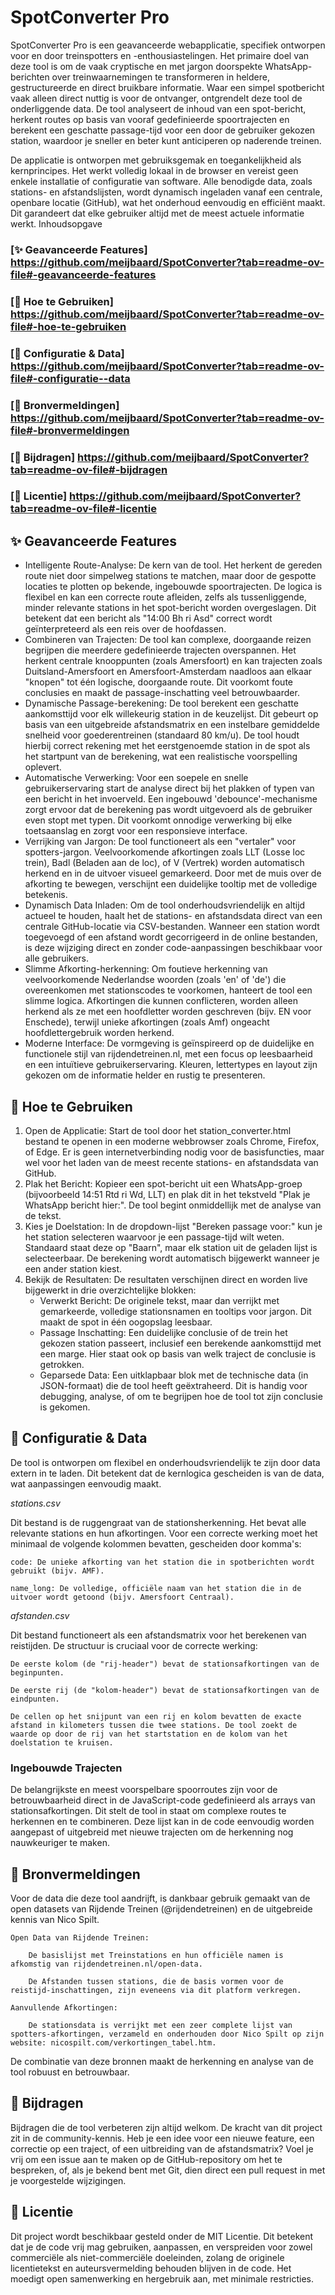 # SpotConverter Pro #

SpotConverter Pro is een geavanceerde webapplicatie, specifiek ontworpen voor en door treinspotters en -enthousiastelingen. Het primaire doel van deze tool is om de vaak cryptische en met jargon doorspekte WhatsApp-berichten over treinwaarnemingen te transformeren in heldere, gestructureerde en direct bruikbare informatie. Waar een simpel spotbericht vaak alleen direct nuttig is voor de ontvanger, ontgrendelt deze tool de onderliggende data. De tool analyseert de inhoud van een spot-bericht, herkent routes op basis van vooraf gedefinieerde spoortrajecten en berekent een geschatte passage-tijd voor een door de gebruiker gekozen station, waardoor je sneller en beter kunt anticiperen op naderende treinen.

De applicatie is ontworpen met gebruiksgemak en toegankelijkheid als kernprincipes. Het werkt volledig lokaal in de browser en vereist geen enkele installatie of configuratie van software. Alle benodigde data, zoals stations- en afstandslijsten, wordt dynamisch ingeladen vanaf een centrale, openbare locatie (GitHub), wat het onderhoud eenvoudig en efficiënt maakt. Dit garandeert dat elke gebruiker altijd met de meest actuele informatie werkt.
Inhoudsopgave

### [✨ Geavanceerde Features] https://github.com/meijbaard/SpotConverter?tab=readme-ov-file#-geavanceerde-features
### [🚀 Hoe te Gebruiken] https://github.com/meijbaard/SpotConverter?tab=readme-ov-file#-hoe-te-gebruiken
### [🔧 Configuratie & Data] https://github.com/meijbaard/SpotConverter?tab=readme-ov-file#-configuratie--data
### [💾 Bronvermeldingen] https://github.com/meijbaard/SpotConverter?tab=readme-ov-file#-bronvermeldingen
### [🤝 Bijdragen] https://github.com/meijbaard/SpotConverter?tab=readme-ov-file#-bijdragen
### [📄 Licentie] https://github.com/meijbaard/SpotConverter?tab=readme-ov-file#-licentie

## ✨ Geavanceerde Features ##

- Intelligente Route-Analyse: De kern van de tool. Het herkent de gereden route niet door simpelweg stations te matchen, maar door de gespotte locaties te plotten op bekende, ingebouwde spoortrajecten. De logica is flexibel en kan een correcte route afleiden, zelfs als tussenliggende, minder relevante stations in het spot-bericht worden overgeslagen. Dit betekent dat een bericht als "14:00 Bh ri Asd" correct wordt geïnterpreteerd als een reis over de hoofdassen.
- Combineren van Trajecten: De tool kan complexe, doorgaande reizen begrijpen die meerdere gedefinieerde trajecten overspannen. Het herkent centrale knooppunten (zoals Amersfoort) en kan trajecten zoals Duitsland-Amersfoort en Amersfoort-Amsterdam naadloos aan elkaar "knopen" tot één logische, doorgaande route. Dit voorkomt foute conclusies en maakt de passage-inschatting veel betrouwbaarder.
- Dynamische Passage-berekening: De tool berekent een geschatte aankomsttijd voor elk willekeurig station in de keuzelijst. Dit gebeurt op basis van een uitgebreide afstandsmatrix en een instelbare gemiddelde snelheid voor goederentreinen (standaard 80 km/u). De tool houdt hierbij correct rekening met het eerstgenoemde station in de spot als het startpunt van de berekening, wat een realistische voorspelling oplevert.
- Automatische Verwerking: Voor een soepele en snelle gebruikerservaring start de analyse direct bij het plakken of typen van een bericht in het invoerveld. Een ingebouwd 'debounce'-mechanisme zorgt ervoor dat de berekening pas wordt uitgevoerd als de gebruiker even stopt met typen. Dit voorkomt onnodige verwerking bij elke toetsaanslag en zorgt voor een responsieve interface.
- Verrijking van Jargon: De tool functioneert als een "vertaler" voor spotters-jargon. Veelvoorkomende afkortingen zoals LLT (Losse loc trein), Badl (Beladen aan de loc), of V (Vertrek) worden automatisch herkend en in de uitvoer visueel gemarkeerd. Door met de muis over de afkorting te bewegen, verschijnt een duidelijke tooltip met de volledige betekenis.
- Dynamisch Data Inladen: Om de tool onderhoudsvriendelijk en altijd actueel te houden, haalt het de stations- en afstandsdata direct van een centrale GitHub-locatie via CSV-bestanden. Wanneer een station wordt toegevoegd of een afstand wordt gecorrigeerd in de online bestanden, is deze wijziging direct en zonder code-aanpassingen beschikbaar voor alle gebruikers.
- Slimme Afkorting-herkenning: Om foutieve herkenning van veelvoorkomende Nederlandse woorden (zoals 'en' of 'de') die overeenkomen met stationscodes te voorkomen, hanteert de tool een slimme logica. Afkortingen die kunnen conflicteren, worden alleen herkend als ze met een hoofdletter worden geschreven (bijv. EN voor Enschede), terwijl unieke afkortingen (zoals Amf) ongeacht hoofdlettergebruik worden herkend.
- Moderne Interface: De vormgeving is geïnspireerd op de duidelijke en functionele stijl van rijdendetreinen.nl, met een focus op leesbaarheid en een intuïtieve gebruikerservaring. Kleuren, lettertypes en layout zijn gekozen om de informatie helder en rustig te presenteren.

## 🚀 Hoe te Gebruiken ##
1. Open de Applicatie: Start de tool door het station_converter.html bestand te openen in een moderne webbrowser zoals Chrome, Firefox, of Edge. Er is geen internetverbinding nodig voor de basisfuncties, maar wel voor het laden van de meest recente stations- en afstandsdata van GitHub.
2. Plak het Bericht: Kopieer een spot-bericht uit een WhatsApp-groep (bijvoorbeeld 14:51 Rtd ri Wd, LLT) en plak dit in het tekstveld "Plak je WhatsApp bericht hier:". De tool begint onmiddellijk met de analyse van de tekst.
3.  Kies je Doelstation: In de dropdown-lijst "Bereken passage voor:" kun je het station selecteren waarvoor je een passage-tijd wilt weten. Standaard staat deze op "Baarn", maar elk station uit de geladen lijst is selecteerbaar. De berekening wordt automatisch bijgewerkt wanneer je een ander station kiest.
4. Bekijk de Resultaten: De resultaten verschijnen direct en worden live bijgewerkt in drie overzichtelijke blokken:
    - Verwerkt Bericht: De originele tekst, maar dan verrijkt met gemarkeerde, volledige stationsnamen en tooltips voor jargon. Dit maakt de spot in één oogopslag leesbaar.
    - Passage Inschatting: Een duidelijke conclusie of de trein het gekozen station passeert, inclusief een berekende aankomsttijd met een marge. Hier staat ook op basis van welk traject de conclusie is getrokken.
    - Geparsede Data: Een uitklapbaar blok met de technische data (in JSON-formaat) die de tool heeft geëxtraheerd. Dit is handig voor debugging, analyse, of om te begrijpen hoe de tool tot zijn conclusie is gekomen.

## 🔧 Configuratie & Data ##

De tool is ontworpen om flexibel en onderhoudsvriendelijk te zijn door data extern in te laden. Dit betekent dat de kernlogica gescheiden is van de data, wat aanpassingen eenvoudig maakt.

_stations.csv_

Dit bestand is de ruggengraat van de stationsherkenning. Het bevat alle relevante stations en hun afkortingen. Voor een correcte werking moet het minimaal de volgende kolommen bevatten, gescheiden door komma's:

    code: De unieke afkorting van het station die in spotberichten wordt gebruikt (bijv. AMF).

    name_long: De volledige, officiële naam van het station die in de uitvoer wordt getoond (bijv. Amersfoort Centraal).

_afstanden.csv_

Dit bestand functioneert als een afstandsmatrix voor het berekenen van reistijden. De structuur is cruciaal voor de correcte werking:

    De eerste kolom (de "rij-header") bevat de stationsafkortingen van de beginpunten.

    De eerste rij (de "kolom-header") bevat de stationsafkortingen van de eindpunten.

    De cellen op het snijpunt van een rij en kolom bevatten de exacte afstand in kilometers tussen die twee stations. De tool zoekt de waarde op door de rij van het startstation en de kolom van het doelstation te kruisen.

### Ingebouwde Trajecten

De belangrijkste en meest voorspelbare spoorroutes zijn voor de betrouwbaarheid direct in de JavaScript-code gedefinieerd als arrays van stationsafkortingen. Dit stelt de tool in staat om complexe routes te herkennen en te combineren. Deze lijst kan in de code eenvoudig worden aangepast of uitgebreid met nieuwe trajecten om de herkenning nog nauwkeuriger te maken.

## 💾 Bronvermeldingen

Voor de data die deze tool aandrijft, is dankbaar gebruik gemaakt van de open datasets van Rijdende Treinen (@rijdendetreinen) en de uitgebreide kennis van Nico Spilt.

    Open Data van Rijdende Treinen:

        De basislijst met Treinstations en hun officiële namen is afkomstig van rijdendetreinen.nl/open-data.

        De Afstanden tussen stations, die de basis vormen voor de reistijd-inschattingen, zijn eveneens via dit platform verkregen.

    Aanvullende Afkortingen:

        De stationsdata is verrijkt met een zeer complete lijst van spotters-afkortingen, verzameld en onderhouden door Nico Spilt op zijn website: nicospilt.com/verkortingen_tabel.htm.

De combinatie van deze bronnen maakt de herkenning en analyse van de tool robuust en betrouwbaar.

## 🤝 Bijdragen

Bijdragen die de tool verbeteren zijn altijd welkom. De kracht van dit project zit in de community-kennis. Heb je een idee voor een nieuwe feature, een correctie op een traject, of een uitbreiding van de afstandsmatrix? Voel je vrij om een issue aan te maken op de GitHub-repository om het te bespreken, of, als je bekend bent met Git, dien direct een pull request in met je voorgestelde wijzigingen.

## 📄 Licentie

Dit project wordt beschikbaar gesteld onder de MIT Licentie. Dit betekent dat je de code vrij mag gebruiken, aanpassen, en verspreiden voor zowel commerciële als niet-commerciële doeleinden, zolang de originele licentietekst en auteursvermelding behouden blijven in de code. Het moedigt open samenwerking en hergebruik aan, met minimale restricties.
